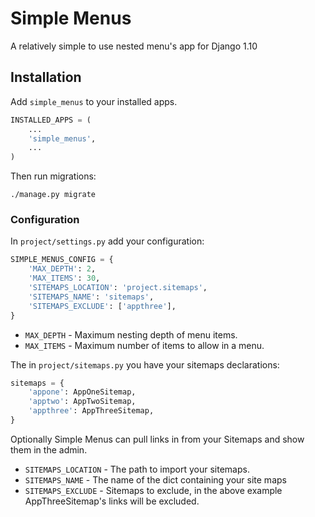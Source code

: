# Simple Menus

A relatively simple to use nested menu's app for Django 1.10

## Installation

Add `simple_menus` to your installed apps.

```python
INSTALLED_APPS = (
	...
	'simple_menus',
	...
)
```

Then run migrations:

	./manage.py migrate

### Configuration

In `project/settings.py` add your configuration:

```python
SIMPLE_MENUS_CONFIG = {
    'MAX_DEPTH': 2,
    'MAX_ITEMS': 30,
    'SITEMAPS_LOCATION': 'project.sitemaps',
    'SITEMAPS_NAME': 'sitemaps',
    'SITEMAPS_EXCLUDE': ['appthree'],
}
```

 * `MAX_DEPTH` - Maximum nesting depth of menu items.
 * `MAX_ITEMS` - Maximum number of items to allow in a menu.

The in `project/sitemaps.py` you have your sitemaps declarations:

```python
sitemaps = {
	'appone': AppOneSitemap,
	'apptwo': AppTwoSitemap,
	'appthree': AppThreeSitemap,
}
```

Optionally Simple Menus can pull links in from your Sitemaps and show them in the admin.

 * `SITEMAPS_LOCATION` - The path to import your sitemaps.
 * `SITEMAPS_NAME` - The name of the dict containing your site maps
 * `SITEMAPS_EXCLUDE` - Sitemaps to exclude, in the above example AppThreeSitemap's links will be excluded.
